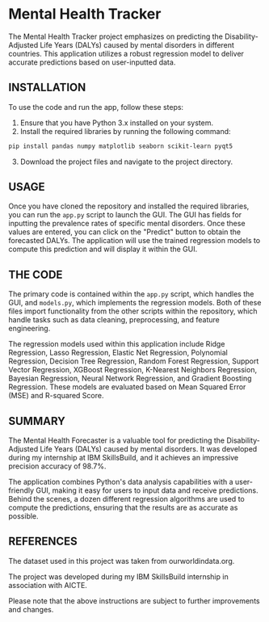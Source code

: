 # Mental Health Tracker

The Mental Health Tracker project emphasizes on predicting the Disability-Adjusted Life Years (DALYs) caused by mental disorders in different countries. This application utilizes a robust regression model to deliver accurate predictions based on user-inputted data.

## INSTALLATION
To use the code and run the app, follow these steps:

1. Ensure that you have Python 3.x installed on your system.
2. Install the required libraries by running the following command:
```bash
pip install pandas numpy matplotlib seaborn scikit-learn pyqt5
```
3. Download the project files and navigate to the project directory.

## USAGE
Once you have cloned the repository and installed the required libraries, you can run the `app.py` script to launch the GUI. The GUI has fields for inputting the prevalence rates of specific mental disorders. Once these values are entered, you can click on the "Predict" button to obtain the forecasted DALYs. The application will use the trained regression models to compute this prediction and will display it within the GUI.

## THE CODE

The primary code is contained within the `app.py` script, which handles the GUI, and `models.py`, which implements the regression models. Both of these files import functionality from the other scripts within the repository, which handle tasks such as data cleaning, preprocessing, and feature engineering.

The regression models used within this application include Ridge Regression, Lasso Regression, Elastic Net Regression, Polynomial Regression, Decision Tree Regression, Random Forest Regression, Support Vector Regression, XGBoost Regression, K-Nearest Neighbors Regression, Bayesian Regression, Neural Network Regression, and Gradient Boosting Regression. These models are evaluated based on Mean Squared Error (MSE) and R-squared Score.

## SUMMARY
The Mental Health Forecaster is a valuable tool for predicting the Disability-Adjusted Life Years (DALYs) caused by mental disorders. It was developed during my internship at IBM SkillsBuild, and it achieves an impressive precision accuracy of 98.7%.

The application combines Python's data analysis capabilities with a user-friendly GUI, making it easy for users to input data and receive predictions. Behind the scenes, a dozen different regression algorithms are used to compute the predictions, ensuring that the results are as accurate as possible.

## REFERENCES
The dataset used in this project was taken from ourworldindata.org. 

The project was developed during my IBM SkillsBuild internship in association with AICTE. 

Please note that the above instructions are subject to further improvements and changes.
